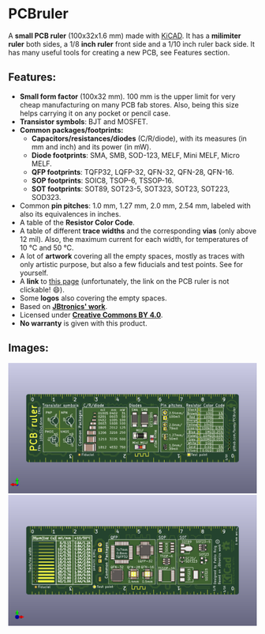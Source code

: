 # PCBruler

A **small PCB ruler** (100x32x1.6 mm) made with [KiCAD](https://kicad-pcb.org/).
It has a **milimiter ruler** both sides, a 1/8 **inch ruler** front side and a 1/10 inch ruler back side.
It has many useful tools for creating a new PCB, see Features section.


## Features:

* **Small form factor** (100x32 mm). 100 mm is the upper limit for very cheap manufacturing on many PCB fab stores. Also, being this size helps carrying it on any pocket or pencil case.
* **Transistor symbols**: BJT and MOSFET.
* **Common packages/footprints:**
    * **Capacitors/resistances/diodes** (C/R/diode), with its measures (in mm and inch) and its power (in mW).
    * **Diode footprints**: SMA, SMB, SOD-123, MELF, Mini MELF, Micro MELF.
    * **QFP footprints**: TQFP32, LQFP-32, QFN-32, QFN-28, QFN-16.
    * **SOP footprints**: SOIC8, TSOP-6, TSSOP-16.
    * **SOT footprints**: SOT89, SOT23-5, SOT323, SOT23, SOT223, SOD323.
* Common **pin pitches**: 1.0 mm, 1.27 mm, 2.0 mm, 2.54 mm, labeled with also its equivalences in inches.
* A table of the **Resistor Color Code**.
* A table of different **trace widths** and the corresponding **vias** (only above 12 mil). Also, the maximum current for each width, for temperatures of 10 °C and 50 °C.
* A lot of **artwork** covering all the empty spaces, mostly as traces with only artistic purpose, but also a few fiducials and test points. See for yourself.
* A **link** to [this page](https://github.com/tuxey/PCBruler) (unfortunately, the link on the PCB ruler is not clickable! :smile:).
* Some **logos** also covering the empty spaces.
* Based on **[JBtronics' work](https://github.com/jbtronics/PCBruler)**.
* Licensed under **[Creative Commons BY 4.0](https://creativecommons.org/licenses/by/4.0/legalcode.es)**.
* **No warranty** is given with this product.

## Images:
![Front](https://raw.githubusercontent.com/tuxey/PCBruler/master/pics/front.png)
![Back](https://raw.githubusercontent.com/tuxey/PCBruler/master/pics/back.png)
